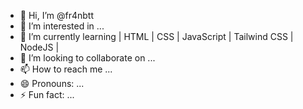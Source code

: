 - 👋 Hi, I’m @fr4nbtt
- 👀 I’m interested in ...
- 🌱 I’m currently learning | HTML | CSS | JavaScript | Tailwind CSS | NodeJS |
- 💞️ I’m looking to collaborate on ...
- 📫 How to reach me ...
- 😄 Pronouns: ...
- ⚡ Fun fact: ...

<!---
fr4nbtt/fr4nbtt is a ✨ special ✨ repository because its `README.md` (this file) appears on your GitHub profile.
You can click the Preview link to take a look at your changes.
--->
